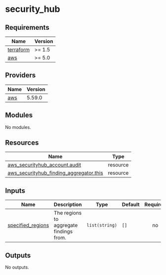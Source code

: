# security_hub

<!-- BEGINNING OF PRE-COMMIT-TERRAFORM DOCS HOOK -->
## Requirements

| Name | Version |
|------|---------|
| <a name="requirement_terraform"></a> [terraform](#requirement\_terraform) | >= 1.5 |
| <a name="requirement_aws"></a> [aws](#requirement\_aws) | >= 5.0 |

## Providers

| Name | Version |
|------|---------|
| <a name="provider_aws"></a> [aws](#provider\_aws) | 5.59.0 |

## Modules

No modules.

## Resources

| Name | Type |
|------|------|
| [aws_securityhub_account.audit](https://registry.terraform.io/providers/hashicorp/aws/latest/docs/resources/securityhub_account) | resource |
| [aws_securityhub_finding_aggregator.this](https://registry.terraform.io/providers/hashicorp/aws/latest/docs/resources/securityhub_finding_aggregator) | resource |

## Inputs

| Name | Description | Type | Default | Required |
|------|-------------|------|---------|:--------:|
| <a name="input_specified_regions"></a> [specified\_regions](#input\_specified\_regions) | The regions to aggregate findings from. | `list(string)` | `[]` | no |

## Outputs

No outputs.
<!-- END OF PRE-COMMIT-TERRAFORM DOCS HOOK -->

